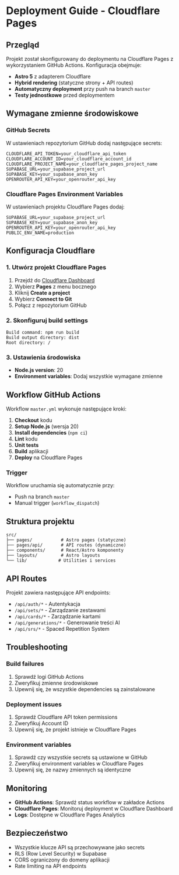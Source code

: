 # Deployment Guide - Cloudflare Pages

## Przegląd

Projekt został skonfigurowany do deploymentu na Cloudflare Pages z wykorzystaniem GitHub Actions. Konfiguracja obejmuje:

- **Astro 5** z adapterem Cloudflare
- **Hybrid rendering** (statyczne strony + API routes)
- **Automatyczny deployment** przy push na branch `master`
- **Testy jednostkowe** przed deploymentem

## Wymagane zmienne środowiskowe

### GitHub Secrets

W ustawieniach repozytorium GitHub dodaj następujące secrets:

```
CLOUDFLARE_API_TOKEN=your_cloudflare_api_token
CLOUDFLARE_ACCOUNT_ID=your_cloudflare_account_id
CLOUDFLARE_PROJECT_NAME=your_cloudflare_pages_project_name
SUPABASE_URL=your_supabase_project_url
SUPABASE_KEY=your_supabase_anon_key
OPENROUTER_API_KEY=your_openrouter_api_key
```

### Cloudflare Pages Environment Variables

W ustawieniach projektu Cloudflare Pages dodaj:

```
SUPABASE_URL=your_supabase_project_url
SUPABASE_KEY=your_supabase_anon_key
OPENROUTER_API_KEY=your_openrouter_api_key
PUBLIC_ENV_NAME=production
```

## Konfiguracja Cloudflare

### 1. Utwórz projekt Cloudflare Pages

1. Przejdź do [Cloudflare Dashboard](https://dash.cloudflare.com/)
2. Wybierz **Pages** z menu bocznego
3. Kliknij **Create a project**
4. Wybierz **Connect to Git**
5. Połącz z repozytorium GitHub

### 2. Skonfiguruj build settings

```
Build command: npm run build
Build output directory: dist
Root directory: /
```

### 3. Ustawienia środowiska

- **Node.js version**: 20
- **Environment variables**: Dodaj wszystkie wymagane zmienne

## Workflow GitHub Actions

Workflow `master.yml` wykonuje następujące kroki:

1. **Checkout** kodu
2. **Setup Node.js** (wersja 20)
3. **Install dependencies** (`npm ci`)
4. **Lint** kodu
5. **Unit tests**
6. **Build** aplikacji
7. **Deploy** na Cloudflare Pages

### Trigger

Workflow uruchamia się automatycznie przy:
- Push na branch `master`
- Manual trigger (`workflow_dispatch`)

## Struktura projektu

```
src/
├── pages/           # Astro pages (statyczne)
├── pages/api/       # API routes (dynamiczne)
├── components/      # React/Astro komponenty
├── layouts/         # Astro layouts
└── lib/            # Utilities i services
```

## API Routes

Projekt zawiera następujące API endpoints:

- `/api/auth/*` - Autentykacja
- `/api/sets/*` - Zarządzanie zestawami
- `/api/cards/*` - Zarządzanie kartami
- `/api/generations/*` - Generowanie treści AI
- `/api/srs/*` - Spaced Repetition System

## Troubleshooting

### Build failures

1. Sprawdź logi GitHub Actions
2. Zweryfikuj zmienne środowiskowe
3. Upewnij się, że wszystkie dependencies są zainstalowane

### Deployment issues

1. Sprawdź Cloudflare API token permissions
2. Zweryfikuj Account ID
3. Upewnij się, że projekt istnieje w Cloudflare Pages

### Environment variables

1. Sprawdź czy wszystkie secrets są ustawione w GitHub
2. Zweryfikuj environment variables w Cloudflare Pages
3. Upewnij się, że nazwy zmiennych są identyczne

## Monitoring

- **GitHub Actions**: Sprawdź status workflow w zakładce Actions
- **Cloudflare Pages**: Monitoruj deployment w Cloudflare Dashboard
- **Logs**: Dostępne w Cloudflare Pages Analytics

## Bezpieczeństwo

- Wszystkie klucze API są przechowywane jako secrets
- RLS (Row Level Security) w Supabase
- CORS ograniczony do domeny aplikacji
- Rate limiting na API endpoints
